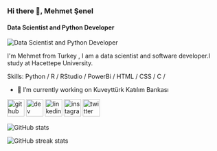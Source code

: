 ### Hi there 👋, Mehmet Şenel
#### Data Scientist and Python Developer 
![Data Scientist and Python Developer ](https://media.licdn.com/dms/image/D4D16AQF4WJ-xKtN3ew/profile-displaybackgroundimage-shrink_350_1400/0/1681817583008?e=1727913600&v=beta&t=5-hUlsoramrDRUpITnWgXXcDtIVUAO_jTFjaVyyRPr4)

I'm Mehmet from Turkey , I am a data scientist and software developer.I study at Hacettepe University.

Skills: Python / R / RStudio / PowerBi  / HTML /  CSS / C / 

- 🔭 I’m currently working on Kuveyttürk Katılım Bankası 


[<img src='https://cdn.jsdelivr.net/npm/simple-icons@3.0.1/icons/github.svg' alt='github' height='40'>](https://github.com/SirMsenel)  [<img src='https://cdn.jsdelivr.net/npm/simple-icons@3.0.1/icons/dev-dot-to.svg' alt='dev' height='40'>](https://dev.to/SirMsenel)  [<img src='https://cdn.jsdelivr.net/npm/simple-icons@3.0.1/icons/linkedin.svg' alt='linkedin' height='40'>](https://www.linkedin.com/in/SirMsenel/)  [<img src='https://cdn.jsdelivr.net/npm/simple-icons@3.0.1/icons/instagram.svg' alt='instagram' height='40'>](https://www.instagram.com/m_senelq00/)  [<img src='https://cdn.jsdelivr.net/npm/simple-icons@3.0.1/icons/twitter.svg' alt='twitter' height='40'>](https://twitter.com/m_senelq00)  

![GitHub stats](https://github-readme-stats.vercel.app/api?username=SirMsenel&show_icons=true)  

![GitHub streak stats](https://streak-stats.demolab.com/?user=SirMsenel)  

